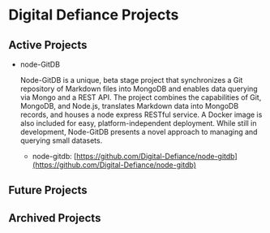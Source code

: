 # Digital Defiance Projects

## Active Projects
- node-GitDB

  Node-GitDB is a unique, beta stage project that synchronizes a Git repository of Markdown files into MongoDB and enables data querying via Mongo and a REST API. The project combines the capabilities of Git, MongoDB, and Node.js, translates Markdown data into MongoDB records, and houses a node express RESTful service. A Docker image is also included for easy, platform-independent deployment. While still in development, Node-GitDB presents a novel approach to managing and querying small datasets.
  - node-gitdb: [https://github.com/Digital-Defiance/node-gitdb](https://github.com/Digital-Defiance/node-gitdb)

## Future Projects

## Archived Projects
